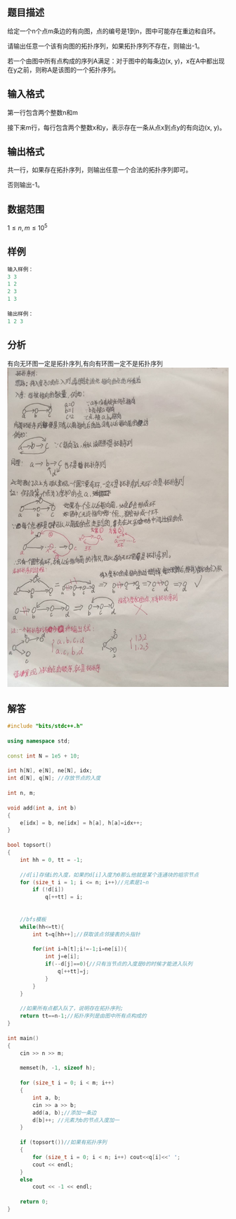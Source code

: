 ## **题目描述**

给定一个n个点m条边的有向图，点的编号是1到n，图中可能存在重边和自环。

请输出任意一个该有向图的拓扑序列，如果拓扑序列不存在，则输出-1。

若一个由图中所有点构成的序列A满足：对于图中的每条边(x, y)，x在A中都出现在y之前，则称A是该图的一个拓扑序列。

## **输入格式**

第一行包含两个整数n和m

接下来m行，每行包含两个整数x和y，表示存在一条从点x到点y的有向边(x, y)。

## **输出格式**

共一行，如果存在拓扑序列，则输出任意一个合法的拓扑序列即可。

否则输出-1。

## **数据范围**

$1≤n,m≤10^5$


## **样例**
```c++
输入样例：
3 3
1 2
2 3
1 3

输出样例：
1 2 3
```

## **分析**
有向无环图一定是拓扑序列,有向有环图一定不是拓扑序列
![](./../../pics/拓扑序列.jpg)


## **解答**
```c++
#include "bits/stdc++.h"

using namespace std;

const int N = 1e5 + 10;

int h[N], e[N], ne[N], idx;
int d[N], q[N]; //存放节点的入度

int n, m;

void add(int a, int b)
{
    e[idx] = b, ne[idx] = h[a], h[a]=idx++;
}

bool topsort()
{
    int hh = 0, tt = -1;

    //d[i]存储i的入度，如果的d[i]入度为0那么他就是某个连通块的祖宗节点
    for (size_t i = 1; i <= n; i++)//元素是1~n
        if (!d[i])
            q[++tt] = i;


    //bfs模板
    while(hh<=tt){
        int t=q[hh++];//获取该点邻接表的头指针

        for(int i=h[t];i!=-1;i=ne[i]){
            int j=e[i];
            if(--d[j]==0){//只有当节点的入度是0的时候才能进入队列
                q[++tt]=j;
            }
        }
    }

    //如果所有点都入队了，说明存在拓扑序列;
    return tt==n-1;//拓扑序列是由图中所有点构成的
}

int main()
{
    cin >> n >> m;

    memset(h, -1, sizeof h);

    for (size_t i = 0; i < m; i++)
    {
        int a, b;
        cin >> a >> b;
        add(a, b);//添加一条边
        d[b]++; //元素为b的节点入度加一
    }

    if (topsort())//如果有拓扑序列
    {
        for (size_t i = 0; i < n; i++) cout<<q[i]<<' ';
        cout << endl;
    }
    else
        cout << -1 << endl;

    return 0;
}
```